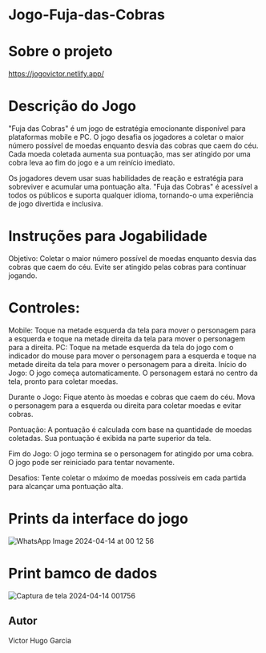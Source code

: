 # Jogo-Fuja-das-Cobras

# Sobre o projeto
https://jogovictor.netlify.app/

# Descrição do Jogo
"Fuja das Cobras" é um jogo de estratégia emocionante disponível para plataformas mobile e PC. O jogo desafia os jogadores a coletar o maior número possível de moedas enquanto desvia das cobras que caem do céu. Cada moeda coletada aumenta sua pontuação, mas ser atingido por uma cobra leva ao fim do jogo e a um reinício imediato.

Os jogadores devem usar suas habilidades de reação e estratégia para sobreviver e acumular uma pontuação alta. "Fuja das Cobras" é acessível a todos os públicos e suporta qualquer idioma, tornando-o uma experiência de jogo divertida e inclusiva.

# Instruções para Jogabilidade
Objetivo: Coletar o maior número possível de moedas enquanto desvia das cobras que caem do céu. Evite ser atingido pelas cobras para continuar jogando.

# Controles:

Mobile: Toque na metade esquerda da tela para mover o personagem para a esquerda e toque na metade direita da tela para mover o personagem para a direita.
PC: Toque na metade esquerda da tela do jogo com o indicador do mouse para mover o personagem para a esquerda e toque na metade direita da tela para mover o personagem para a direita.
Início do Jogo: O jogo começa automaticamente. O personagem estará no centro da tela, pronto para coletar moedas.

Durante o Jogo: Fique atento às moedas e cobras que caem do céu. Mova o personagem para a esquerda ou direita para coletar moedas e evitar cobras.

Pontuação: A pontuação é calculada com base na quantidade de moedas coletadas. Sua pontuação é exibida na parte superior da tela.

Fim do Jogo: O jogo termina se o personagem for atingido por uma cobra. O jogo pode ser reiniciado para tentar novamente.

Desafios: Tente coletar o máximo de moedas possíveis em cada partida para alcançar uma pontuação alta.

# Prints da interface do jogo

![WhatsApp Image 2024-04-14 at 00 12 56](https://github.com/devvictorgarciah/Jogo-Fuja-das-Cobras/assets/165446962/9a4d8acd-acd5-4aac-87f9-4b4564542bf0)

# Print bamco de dados 

![Captura de tela 2024-04-14 001756](https://github.com/devvictorgarciah/Jogo-Fuja-das-Cobras/assets/165446962/42bf86a2-8eaf-4afb-a68e-765db399098d)

## Autor
Victor Hugo Garcia


